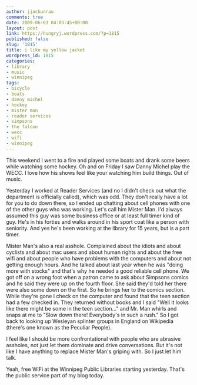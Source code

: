 ```yaml
---
author: jjackunrau
comments: true
date: 2009-06-03 04:03:45+00:00
layout: post
link: https://hungryj.wordpress.com/?p=1815
published: false
slug: '1815'
title: i like my yellow jacket
wordpress_id: 1815
categories:
- library
- music
- winnipeg
tags:
- bicycle
- boats
- danny michel
- hockey
- mister man
- reader services
- simpsons
- the falcon
- wecc
- wifi
- winnipeg
---
```


This weekend I went to a fire and played some boats and drank some beers while watching some hockey. Oh and on Friday I saw Danny Michel play the WECC. I love how his shows feel like your watching him build things. Out of music.

Yesterday I worked at Reader Services (and no I didn't check out what the department is officially called), which was odd. They don't really have a lot for you to do down there, so I ended up chatting about cell phones with one of the other guys who was working. Let's call him Mister Man. I'd always assumed this guy was some business office or at least full timer kind of guy. He's in his forties and walks around in his sport coat like a person with seniority. And yes he's been working at the library for 15 years, but is a part timer.

Mister Man's also a real asshole. Complained about the idiots and about cyclists and about mac users and about human rights and about the free wifi and about people who have problems with the computers and about not getting enough hours. And he talked about last year when he was "doing more with stocks" and that's why he needed a good reliable cell phone. We got off on a wrong foot when a patron came to ask about Simpsons comics and he said they were up on the fourth floor. She said they'd told her there were also some down on the first. So he brings her to the comics section. While they're gone I check on the computer and found that the teen section had a few checked in. They returned without books and I said "Well it looks like there might be some in the teen section..." and Mr. Man whirls and snaps at me to "Slow down there! Everybody's in such a rush." So I got back to looking up Wesleyan splinter groups in England on Wikipedia (there's one known as the Peculiar People).

I feel like I should be more confrontational with people who are abrasive assholes, not just let them dominate and drive conversations. But it's not like I have anything to replace Mister Man's griping with. So I just let him talk.

Yeah, free WiFi at the Winnipeg Public Libraries starting yesterday. That's the public service part of my blog today.

